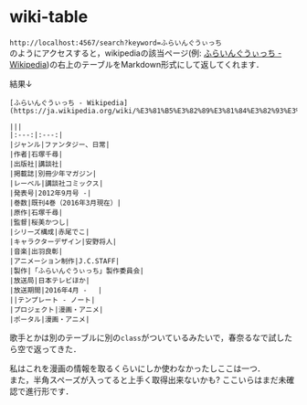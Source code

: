 # wiki-table

`http://localhost:4567/search?keyword=ふらいんぐうぃっち`  
のようにアクセスすると，wikipediaの該当ページ(例: [ふらいんぐうぃっち - Wikipedia](https://ja.wikipedia.org/wiki/%E3%81%B5%E3%82%89%E3%81%84%E3%82%93%E3%81%90%E3%81%86%E3%81%83%E3%81%A3%E3%81%A1))の右上のテーブルをMarkdown形式にして返してくれます．

結果↓

```
[ふらいんぐうぃっち - Wikipedia](https://ja.wikipedia.org/wiki/%E3%81%B5%E3%82%89%E3%81%84%E3%82%93%E3%81%90%E3%81%86%E3%81%83%E3%81%A3%E3%81%A1)

|||
|:---:|:---:|
|ジャンル|ファンタジー、日常|
|作者|石塚千尋|
|出版社|講談社|
|掲載誌|別冊少年マガジン|
|レーベル|講談社コミックス|
|発表号|2012年9月号 -|
|巻数|既刊4巻（2016年3月現在）|
|原作|石塚千尋|
|監督|桜美かつし|
|シリーズ構成|赤尾でこ|
|キャラクターデザイン|安野将人|
|音楽|出羽良彰|
|アニメーション制作|J.C.STAFF|
|製作|「ふらいんぐうぃっち」製作委員会|
|放送局|日本テレビほか|
|放送期間|2016年4月 - 　|
||テンプレート - ノート|
|プロジェクト|漫画・アニメ|
|ポータル|漫画・アニメ|
```

歌手とかは別のテーブルに別の`class`がついているみたいで，春奈るなで試したら空で返ってきた．  

私はこれを漫画の情報を取るくらいにしか使わなかったしここは一つ．  
また，半角スペーズが入ってると上手く取得出来ないかも? ここいらはまだ未確認で進行形です．
